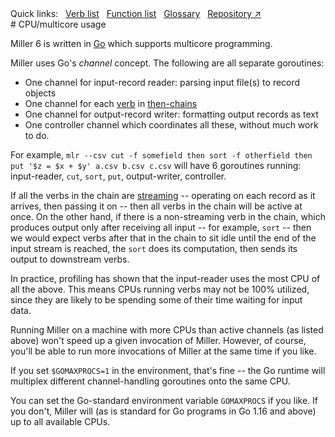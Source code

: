 <!---  PLEASE DO NOT EDIT DIRECTLY. EDIT THE .md.in FILE PLEASE. --->
<div>
<span class="quicklinks">
Quick links:
&nbsp;
<a class="quicklink" href="../reference-verbs/index.html">Verb list</a>
&nbsp;
<a class="quicklink" href="../reference-dsl-builtin-functions/index.html">Function list</a>
&nbsp;
<a class="quicklink" href="../glossary/index.html">Glossary</a>
&nbsp;
<a class="quicklink" href="https://github.com/johnkerl/miller" target="_blank">Repository ↗</a>
</span>
</div>
# CPU/multicore usage

Miller 6 is written in [Go](https://golang.org/) which supports multicore programming.

Miller uses Go's _channel_ concept. The following are all separate goroutines:

* One channel for input-record reader: parsing input file(s) to record objects
* One channel for each [verb](reference-verbs.md) in [then-chains](reference-main-then-chaining.md)
* One channel for output-record writer: formatting output records as text
* One controller channel which coordinates all these, without much work to do.

For example, `mlr --csv cut -f somefield then sort -f otherfield then put '$z =
$x + $y' a.csv b.csv c.csv` will have 6 goroutines running: input-reader,
`cut`, `sort`, `put`, output-writer, controller.

If all the verbs in the chain are [streaming](streaming-and-memory.md) --
operating on each record as it arrives, then passing it on -- then all verbs in
the chain will be active at once. On the other hand, if there is a
non-streaming verb in the chain, which produces output only after receiving all
input -- for example, `sort` -- then we would expect verbs after that in the
chain to sit idle until the end of the input stream is reached, the `sort` does
its computation, then sends its output to downstream verbs.

In practice, profiling has shown that the input-reader uses the most CPU of all
the above. This means CPUs running verbs may not be 100% utilized, since they
are likely to be spending some of their time waiting for input data.

Running Miller on a machine with more CPUs than active channels (as listed
above) won't speed up a given invocation of Miller. However, of course, you'll
be able to run more invocations of Miller at the same time if you like.

If you set `$GOMAXPROCS=1` in the environment, that's fine -- the Go runtime
will multiplex different channel-handling goroutines onto the same CPU.

You can set the Go-standard environment variable `GOMAXPROCS` if you like. If
you don't, Miller will (as is standard for Go programs in Go 1.16 and above) up
to all available CPUs.
